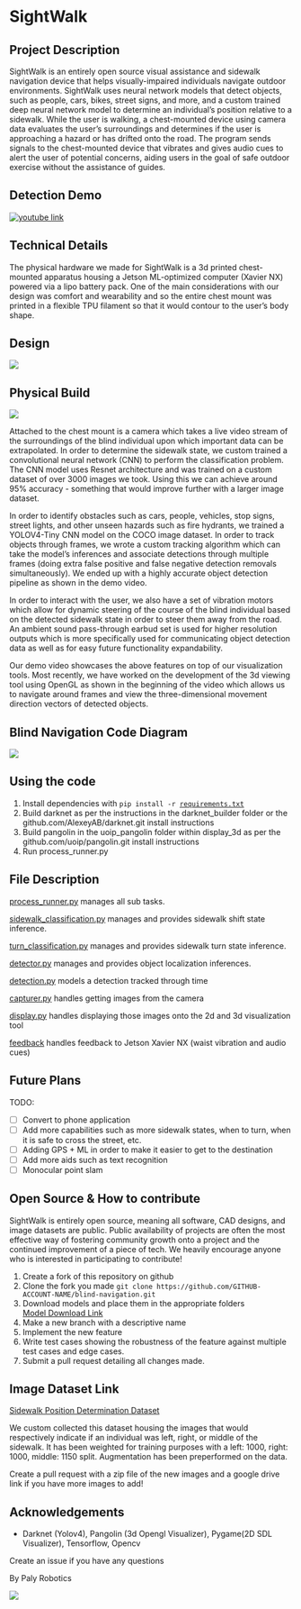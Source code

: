 # SightWalk

## Project Description

SightWalk is an entirely open source visual assistance and sidewalk navigation device that helps visually-impaired individuals navigate outdoor environments. SightWalk uses neural network models that detect objects, such as people, cars, bikes, street signs, and more, and a custom trained deep neural network model to determine an individual’s position relative to a sidewalk. While the user is walking, a chest-mounted device using camera data evaluates the user’s surroundings and determines if the user is approaching a hazard or has drifted onto the road. The program sends signals to the chest-mounted device that vibrates and gives audio cues to alert the user of potential concerns, aiding users in the goal of safe outdoor exercise without the assistance of guides.

## Detection Demo

[![youtube link](assets/Youtube.png)](https://www.youtube.com/watch?v=nbDt9nyb0Tw)


## Technical Details

The physical hardware we made for SightWalk is a 3d printed chest-mounted apparatus housing a Jetson ML-optimized computer (Xavier NX) powered via a lipo battery pack. One of the main considerations with our design was comfort and wearability and so the entire chest mount was printed in a flexible TPU filament so that it would contour to the user’s body shape.

## Design
![](assets/Design.png)


## Physical Build
![](assets/Physical_Build.jpg)

Attached to the chest mount is a camera which takes a live video stream of the surroundings of the blind individual upon which important data can be extrapolated. 
In order to determine the sidewalk state, we custom trained a convolutional neural network (CNN) to perform the classification problem. The CNN model uses Resnet architecture and was trained on a custom dataset of over 3000 images we took. Using this we can achieve around 95% accuracy - something that would improve further with a larger image dataset.

In order to identify obstacles such as cars, people, vehicles, stop signs, street lights, and other unseen hazards such as fire hydrants, we trained a YOLOV4-Tiny CNN model on the COCO image dataset. In order to track objects through frames, we wrote a custom tracking algorithm which can take the model’s inferences and associate detections through multiple frames (doing extra false positive and false negative detection removals simultaneously). We ended up with a highly accurate object detection pipeline as shown in the demo video.

In order to interact with the user, we also have a set of vibration motors which allow for dynamic steering of the course of the blind individual based on the detected sidewalk state in order to steer them away from the road. An ambient sound pass-through earbud set is used for higher resolution outputs which is more specifically used for communicating object detection data as well as for easy future functionality expandability.

Our demo video showcases the above features on top of our visualization tools. Most recently, we have worked on the development of the 3d viewing tool using OpenGL as shown in the beginning of the video which allows us to navigate around frames and view the three-dimensional movement direction vectors of detected objects.


## Blind Navigation Code Diagram

![](assets/Code_Diagram.png)

## Using the code
1. Install dependencies with `pip install -r `[`requirements.txt`](requirements.txt)
2. Build darknet as per the instructions in the darknet_builder folder or the github.com/AlexeyAB/darknet.git install instructions
3. Build pangolin in the uoip_pangolin folder within display_3d as per the github.com/uoip/pangolin.git install instructions
4. Run process_runner.py

## File Description

[process_runner.py](process_runner.py) manages all sub tasks.

[sidewalk_classification.py](sidewalk_classification) manages and provides sidewalk shift state inference.

[turn_classification.py](sidewalk_classification) manages and provides sidewalk turn state inference.

[detector.py](person_automobile_sign_detection/detector.py) manages and provides object localization inferences.

[detection.py](person_automobile_sign_detection/detection.py) models a detection tracked through time

[capturer.py](capturer.py) handles getting images from the camera

[display.py](display.py) handles displaying those images onto the 2d and 3d visualization tool

[feedback](feedback/) handles feedback to Jetson Xavier NX (waist vibration and audio cues)



## Future Plans

TODO:
* [ ] Convert to phone application
* [ ] Add more capabilities such as more sidewalk states, when to turn, when it is safe to cross the street, etc.
* [ ] Adding GPS + ML in order to make it easier to get to the destination
* [ ] Add more aids such as text recognition
* [ ] Monocular point slam

## Open Source & How to contribute

SightWalk is entirely open source, meaning all software, CAD designs, and image datasets are public. Public availability of projects are often the most effective way of fostering community growth onto a project and the continued improvement of a piece of tech. We heavily encourage anyone who is interested in participating to contribute!

1. Create a fork of this repository on github
2. Clone the fork you made ``git clone https://github.com/GITHUB-ACCOUNT-NAME/blind-navigation.git``
3. Download models and place them in the appropriate folders <br> [Model Download Link](https://drive.google.com/file/d/1AinPk80U0Euq6phM6UEneZsE8TIypnoy/view?usp=sharing)
4. Make a new branch with a descriptive name
5. Implement the new feature
6. Write test cases showing the robustness of the feature against multiple test cases and edge cases.
7. Submit a pull request detailing all changes made.

## Image Dataset Link

[Sidewalk Position Determination Dataset](https://drive.google.com/file/d/1hT2aOikyk8xYNjPstqaAtFY1kt-81E8O/view?usp=sharing)

We custom collected this dataset housing the images that would respectively indicate if an individual was left, right, or middle of the sidewalk. It has been weighted for training purposes with a left: 1000, right: 1000, middle: 1150 split. Augmentation has been preperformed on the data. 

Create a pull request with a zip file of the new images and a google drive link if you have more images to add!

## Acknowledgements
* Darknet (Yolov4), Pangolin (3d Opengl Visualizer), Pygame(2D SDL Visualizer), Tensorflow, Opencv

Create an issue if you have any questions

By Paly Robotics

![](assets/Logo.png)
